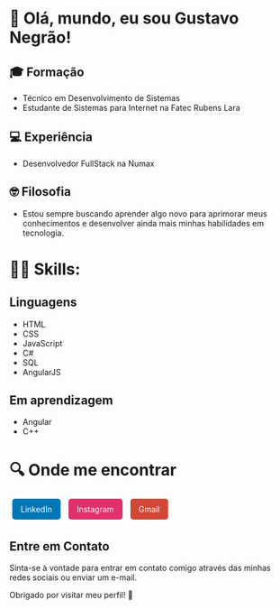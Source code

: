 # 👋 Olá, mundo, eu sou Gustavo Negrão!

## 🎓 Formação
- Técnico em Desenvolvimento de Sistemas
- Estudante de Sistemas para Internet na Fatec Rubens Lara

## 💻 Experiência
- Desenvolvedor FullStack na Numax

## 🤓 Filosofia
- Estou sempre buscando aprender algo novo para aprimorar meus conhecimentos e desenvolver ainda mais minhas habilidades em tecnologia.

# 👩‍💻 Skills:
## Linguagens
- HTML
- CSS
- JavaScript
- C#
- SQL
- AngularJS

## Em aprendizagem
- Angular
- C++

# 🔍 Onde me encontrar
<a href="https://www.linkedin.com/in/gustavo-negrão" style="display: inline-block; padding: 10px 15px; margin: 5px; background-color: #0077B5; color: white; text-decoration: none; border-radius: 5px;">LinkedIn</a>
<a href="https://www.instagram.com/gug4_negrao/profilecard/?igsh=MXUwbnNmajgwc2cxdg==" style="display: inline-block; padding: 10px 15px; margin: 5px; background-color: #E1306C; color: white; text-decoration: none; border-radius: 5px;">Instagram</a>
<a href="mailto:guieguganegrao@gmail.com" style="display: inline-block; padding: 10px 15px; margin: 5px; background-color: #D14836; color: white; text-decoration: none; border-radius: 5px;">Gmail</a>

## Entre em Contato
Sinta-se à vontade para entrar em contato comigo através das minhas redes sociais ou enviar um e-mail.

Obrigado por visitar meu perfil! 🚀
